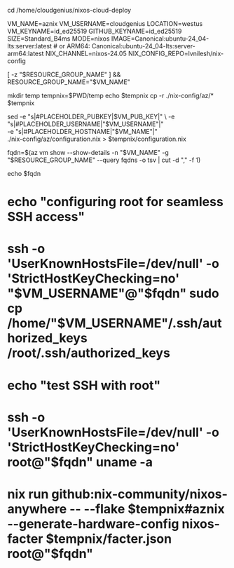 cd /home/cloudgenius/nixos-cloud-deploy




VM_NAME=aznix
VM_USERNAME=cloudgenius
LOCATION=westus
VM_KEYNAME=id_ed25519
GITHUB_KEYNAME=id_ed25519
SIZE=Standard_B4ms
MODE=nixos
IMAGE=Canonical:ubuntu-24_04-lts:server:latest # or ARM64: Canonical:ubuntu-24_04-lts:server-arm64:latest
NIX_CHANNEL=nixos-24.05
NIX_CONFIG_REPO=lvnilesh/nix-config

[ -z "$RESOURCE_GROUP_NAME" ] && RESOURCE_GROUP_NAME="$VM_NAME"

mkdir temp
tempnix=$PWD/temp
echo $tempnix
cp -r ./nix-config/az/* $tempnix

sed -e "s|#PLACEHOLDER_PUBKEY|$VM_PUB_KEY|" \
        -e "s|#PLACEHOLDER_USERNAME|"$VM_USERNAME"|" \
        -e "s|#PLACEHOLDER_HOSTNAME|"$VM_NAME"|" \
        ./nix-config/az/configuration.nix > $tempnix/configuration.nix


fqdn=$(az vm show --show-details -n "$VM_NAME" -g "$RESOURCE_GROUP_NAME" --query fqdns -o tsv | cut -d "," -f 1)

echo $fqdn

# echo "configuring root for seamless SSH access"
# ssh -o 'UserKnownHostsFile=/dev/null' -o 'StrictHostKeyChecking=no' "$VM_USERNAME"@"$fqdn" sudo cp /home/"$VM_USERNAME"/.ssh/authorized_keys /root/.ssh/authorized_keys

# echo "test SSH with root"
# ssh -o 'UserKnownHostsFile=/dev/null' -o 'StrictHostKeyChecking=no' root@"$fqdn" uname -a

# nix run github:nix-community/nixos-anywhere -- --flake $tempnix#aznix --generate-hardware-config nixos-facter $tempnix/facter.json root@"$fqdn"
